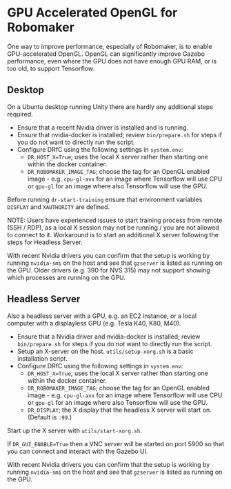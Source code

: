 # GPU Accelerated OpenGL for Robomaker

One way to improve performance, especially of Robomaker, is to enable GPU-accelerated OpenGL. OpenGL can significantly improve Gazebo performance, even where the GPU does not have enough GPU RAM, or is too old, to support Tensorflow.

## Desktop 

On a Ubuntu desktop running Unity there are hardly any additional steps required.

* Ensure that a recent Nvidia driver is installed and is running.
* Ensure that nvidia-docker is installed; review `bin/prepare.sh` for steps if you do not want to directly run the script.
* Configure DRfC using the following settings in `system.env`:
    * `DR_HOST_X=True`; uses the local X server rather than starting one within the docker container.
    * `DR_ROBOMAKER_IMAGE_TAG`; choose the tag for an OpenGL enabled image - e.g. `cpu-gl-avx` for an image where Tensorflow will use CPU or `gpu-gl` for an image where also Tensorflow will use the GPU.

Before running `dr-start-training` ensure that environment variables `DISPLAY` and `XAUTHORITY` are defined.

NOTE: Users have experienced issues to start training process from remote (SSH / RDP), as a local X session may not be running / you are not allowed to connect to it. Workaround is to start an additional X server following the steps for Headless Server.

With recent Nvidia drivers you can confirm that the setup is working by running `nvidia-smi` on the host and see that `gzserver` is listed as running on the GPU. Older drivers (e.g. 390 for NVS 315) may not support showing which processes are running on the GPU.

## Headless Server

Also a headless server with a GPU, e.g. an EC2 instance, or a local computer with a displayless GPU (e.g. Tesla K40, K80, M40).

* Ensure that a Nvidia driver and nvidia-docker is installed; review `bin/prepare.sh` for steps if you do not want to directly run the script.
* Setup an X-server on the host. `utils/setup-xorg.sh` is a basic installation script.
* Configure DRfC using the following settings in `system.env`:
    * `DR_HOST_X=True`; uses the local X server rather than starting one within the docker container.
    * `DR_ROBOMAKER_IMAGE_TAG`; choose the tag for an OpenGL enabled image - e.g. `cpu-gl-avx` for an image where Tensorflow will use CPU or `gpu-gl` for an image where also Tensorflow will use the GPU.
    * `DR_DISPLAY`; the X display that the headless X server will start on. (Default is `:99`.)

Start up the X server with `utils/start-xorg.sh`. 

If `DR_GUI_ENABLE=True` then a VNC server will be started on port 5900 so that you can connect and interact with the Gazebo UI.

With recent Nvidia drivers you can confirm that the setup is working by running `nvidia-smi` on the host and see that `gzserver` is listed as running on the GPU.

